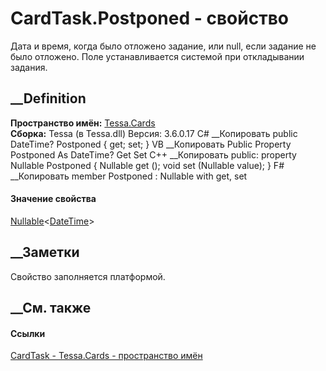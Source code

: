 # CardTask.Postponed - свойство
Дата и время, когда было отложено задание, или null, если задание не было
отложено. Поле устанавливается системой при откладывании задания.
## __Definition
 **Пространство имён:** [Tessa.Cards](N_Tessa_Cards.htm)  
 **Сборка:** Tessa (в Tessa.dll) Версия: 3.6.0.17
C# __Копировать
     public DateTime? Postponed { get; set; }
VB __Копировать
     Public Property Postponed As DateTime?
    	Get
    	Set
C++ __Копировать
     public:
    property Nullable<DateTime> Postponed {
    	Nullable<DateTime> get ();
    	void set (Nullable<DateTime> value);
    }
F# __Копировать
     member Postponed : Nullable<DateTime> with get, set
#### Значение свойства
[Nullable](https://learn.microsoft.com/dotnet/api/system.nullable-1)<[DateTime](https://learn.microsoft.com/dotnet/api/system.datetime)>
##  __Заметки
Свойство заполняется платформой.
##  __См. также
#### Ссылки
[CardTask - ](T_Tessa_Cards_CardTask.htm)
[Tessa.Cards - пространство имён](N_Tessa_Cards.htm)
